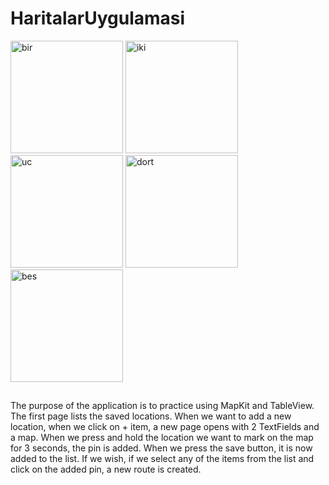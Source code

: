 # HaritalarUygulamasi


<img width="180" alt="bir" src="https://github.com/nilgulcakir/HaritalarUygulamasi/assets/75910659/57e0e7b2-65fc-42ef-945d-3215b14c81c0">
<img width="180" alt="iki" src="https://github.com/nilgulcakir/HaritalarUygulamasi/assets/75910659/8217136d-2802-4a04-8d58-b9cdb9eed822">
<img width="180" alt="uc" src="https://github.com/nilgulcakir/HaritalarUygulamasi/assets/75910659/d4ee22fa-a51b-4985-a50b-6e37aca46326"> 
<img width="180" alt="dort" src="https://github.com/nilgulcakir/HaritalarUygulamasi/assets/75910659/5793ee78-4621-4313-b022-c835f6348d39">
<img width="180" alt="bes" src="https://github.com/nilgulcakir/HaritalarUygulamasi/assets/75910659/24de8495-4814-4e04-8967-05e460cf7916">

## 
The purpose of the application is to practice using MapKit and TableView. The first page lists the saved locations. When we want to add a new location, when we click on + item, a new page opens with 2 TextFields and a map. When we press and hold the location we want to mark on the map for 3 seconds, the pin is added. When we press the save button, it is now added to the list. If we wish, if we select any of the items from the list and click on the added pin, a new route is created.


